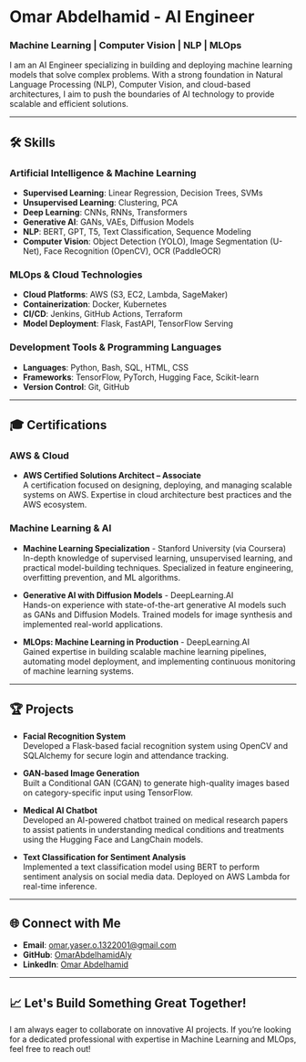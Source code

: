 # Omar Abdelhamid - AI Engineer

### Machine Learning | Computer Vision | NLP | MLOps

I am an AI Engineer specializing in building and deploying machine learning models that solve complex problems. With a strong foundation in Natural Language Processing (NLP), Computer Vision, and cloud-based architectures, I aim to push the boundaries of AI technology to provide scalable and efficient solutions.

---

## 🛠 Skills

### Artificial Intelligence & Machine Learning
- **Supervised Learning**: Linear Regression, Decision Trees, SVMs
- **Unsupervised Learning**: Clustering, PCA
- **Deep Learning**: CNNs, RNNs, Transformers
- **Generative AI**: GANs, VAEs, Diffusion Models
- **NLP**: BERT, GPT, T5, Text Classification, Sequence Modeling
- **Computer Vision**: Object Detection (YOLO), Image Segmentation (U-Net), Face Recognition (OpenCV), OCR (PaddleOCR)

### MLOps & Cloud Technologies
- **Cloud Platforms**: AWS (S3, EC2, Lambda, SageMaker)
- **Containerization**: Docker, Kubernetes
- **CI/CD**: Jenkins, GitHub Actions, Terraform
- **Model Deployment**: Flask, FastAPI, TensorFlow Serving

### Development Tools & Programming Languages
- **Languages**: Python, Bash, SQL, HTML, CSS
- **Frameworks**: TensorFlow, PyTorch, Hugging Face, Scikit-learn
- **Version Control**: Git, GitHub

---

## 🎓 Certifications

### AWS & Cloud
- **AWS Certified Solutions Architect – Associate**  
  A certification focused on designing, deploying, and managing scalable systems on AWS. Expertise in cloud architecture best practices and the AWS ecosystem.

### Machine Learning & AI
- **Machine Learning Specialization** - Stanford University (via Coursera)  
  In-depth knowledge of supervised learning, unsupervised learning, and practical model-building techniques. Specialized in feature engineering, overfitting prevention, and ML algorithms.

- **Generative AI with Diffusion Models** - DeepLearning.AI  
  Hands-on experience with state-of-the-art generative AI models such as GANs and Diffusion Models. Trained models for image synthesis and implemented real-world applications.

- **MLOps: Machine Learning in Production** - DeepLearning.AI  
  Gained expertise in building scalable machine learning pipelines, automating model deployment, and implementing continuous monitoring of machine learning systems.

---

## 🏆 Projects

- **Facial Recognition System**  
  Developed a Flask-based facial recognition system using OpenCV and SQLAlchemy for secure login and attendance tracking.

- **GAN-based Image Generation**  
  Built a Conditional GAN (CGAN) to generate high-quality images based on category-specific input using TensorFlow.

- **Medical AI Chatbot**  
  Developed an AI-powered chatbot trained on medical research papers to assist patients in understanding medical conditions and treatments using the Hugging Face and LangChain models.

- **Text Classification for Sentiment Analysis**  
  Implemented a text classification model using BERT to perform sentiment analysis on social media data. Deployed on AWS Lambda for real-time inference.

---

## 🌐 Connect with Me

- **Email**: omar.yaser.o.1322001@gmail.com
- **GitHub**: [OmarAbdelhamidAly](https://github.com/OmarAbdelhamidAly)
- **LinkedIn**: [Omar Abdelhamid](https://www.linkedin.com/in/omar-abdelhamid-204b0618a/)

---

## 📈 Let's Build Something Great Together!

I am always eager to collaborate on innovative AI projects. If you’re looking for a dedicated professional with expertise in Machine Learning and MLOps, feel free to reach out!
